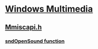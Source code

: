 # [Windows Multimedia](../_multimedia/index.md)
## [Mmiscapi.h](index.md)
### [sndOpenSound function](../mmiscapi/nf-mmiscapi-sndopensound.md)
